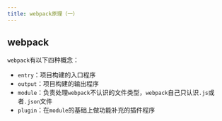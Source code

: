 ```yaml
---
title: webpack原理（一）
---
```


## webpack

`webpack`有以下四种概念：

- `entry`：项目构建的入口程序
- `output`：项目构建的输出程序
- `module`：负责处理`webpack`不认识的文件类型，`webpack`自己只认识`.js`或者`.json`文件
- `plugin`：在`module`的基础上做功能补充的插件程序
